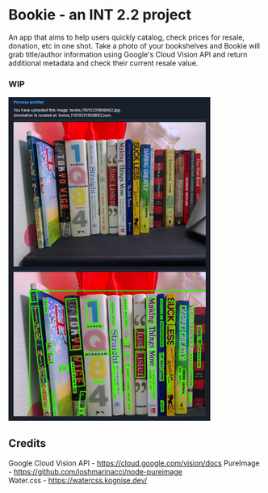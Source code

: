 #  Bookie - an INT 2.2 project

An app that aims to help users quickly catalog, check prices for resale, donation, etc in one shot. Take a photo of your bookshelves and Bookie will grab title/author information using Google's Cloud Vision API and return additional metadata and check their current resale value.

### WIP
<img src="./public/images/annotated.png" width="400">

## Credits
Google Cloud Vision API - https://cloud.google.com/vision/docs 
PureImage - https://github.com/joshmarinacci/node-pureimage  
Water.css - https://watercss.kognise.dev/  

